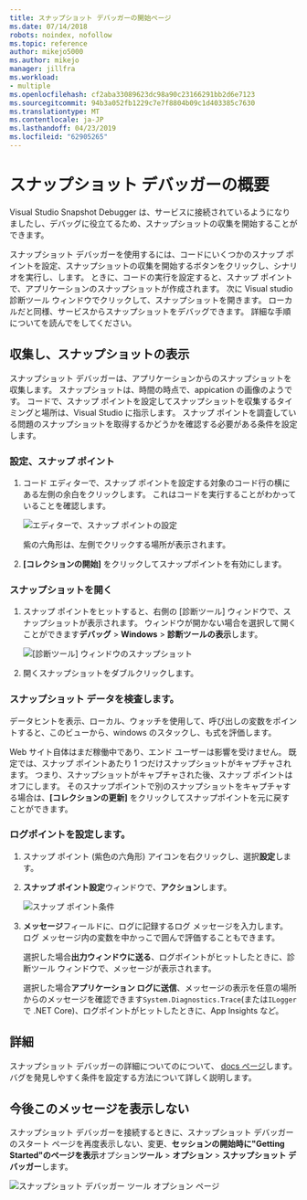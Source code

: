 ```yaml
---
title: スナップショット デバッガーの開始ページ
ms.date: 07/14/2018
robots: noindex, nofollow
ms.topic: reference
author: mikejo5000
ms.author: mikejo
manager: jillfra
ms.workload:
- multiple
ms.openlocfilehash: cf2aba33089623dc98a90c23166291bb2d6e7123
ms.sourcegitcommit: 94b3a052fb1229c7e7f8804b09c1d403385c7630
ms.translationtype: MT
ms.contentlocale: ja-JP
ms.lasthandoff: 04/23/2019
ms.locfileid: "62905265"
---
```

# <a name="getting-started-with-the-snapshot-debugger"></a>スナップショット デバッガーの概要

Visual Studio Snapshot Debugger は、サービスに接続されているようになりましたし、デバッグに役立てるため、スナップショットの収集を開始することができます。

スナップショット デバッガーを使用するには、コードにいくつかのスナップ ポイントを設定、スナップショットの収集を開始するボタンをクリックし、シナリオを実行し、します。 ときに、コードの実行を設定すると、スナップ ポイントで、アプリケーションのスナップショットが作成されます。 次に Visual studio 診断ツール ウィンドウでクリックして、スナップショットを開きます。 ローカルだと同様、サービスからスナップショットをデバッグできます。 詳細な手順についてを読んでをしてください。

## <a name="collect-and-view-snapshots"></a>収集し、スナップショットの表示

スナップショット デバッガーは、アプリケーションからのスナップショットを収集します。 スナップショットは、時間の時点で、appication の画像のようです。 コードで、スナップ ポイントを設定してスナップショットを収集するタイミングと場所は、Visual Studio に指示します。 スナップ ポイントを調査している問題のスナップショットを取得するかどうかを確認する必要がある条件を設定します。

### <a name="set-a-snappoint"></a>設定、スナップ ポイント

1. コード エディターで、スナップ ポイントを設定する対象のコード行の横にある左側の余白をクリックします。 これはコードを実行することがわかっていることを確認します。

    ![エディターで、スナップ ポイントの設定](../media/snapshot-startpage-set-snappoint.png)

    紫の六角形は、左側でクリックする場所が表示されます。

2. **[コレクションの開始]** をクリックしてスナップポイントを有効にします。

### <a name="open-a-snapshot"></a>スナップショットを開く

1. スナップ ポイントをヒットすると、右側の [診断ツール] ウィンドウで、スナップショットが表示されます。 ウィンドウが開かない場合を選択して開くことができます**デバッグ** > **Windows** > **診断ツールの表示**します。

    ![[診断ツール] ウィンドウのスナップショット](../media/snapshot-startpage-diagsession-window.png)

2. 開くスナップショットをダブルクリックします。

### <a name="inspect-snapshot-data"></a>スナップショット データを検査します。

データヒントを表示、ローカル、ウォッチを使用して、呼び出しの変数をポイントすると、このビューから、windows のスタックし、も式を評価します。

Web サイト自体はまだ稼働中であり、エンド ユーザーは影響を受けません。 既定では、スナップ ポイントあたり 1 つだけスナップショットがキャプチャされます。 つまり、スナップショットがキャプチャされた後、スナップ ポイントはオフにします。 そのスナップポイントで別のスナップショットをキャプチャする場合は、**[コレクションの更新]** をクリックしてスナップポイントを元に戻すことができます。

### <a name="set-a-logpoint"></a>ログポイントを設定します。

1. スナップ ポイント (紫色の六角形) アイコンを右クリックし、選択**設定**します。

2. **スナップ ポイント設定**ウィンドウで、**アクション**します。

    ![スナップ ポイント条件](../media/snapshot-startpage-logpoint.png)

3. **メッセージ**フィールドに、ログに記録するログ メッセージを入力します。 ログ メッセージ内の変数を中かっこで囲んで評価することもできます。

    選択した場合**出力ウィンドウに送る**、ログポイントがヒットしたときに、診断ツール ウィンドウで、メッセージが表示されます。

    選択した場合**アプリケーション ログに送信**、メッセージの表示を任意の場所からのメッセージを確認できます`System.Diagnostics.Trace`(または`ILogger`で .NET Core)、ログポイントがヒットしたときに、App Insights など。

## <a name="learn-more"></a>詳細

スナップショット デバッガーの詳細についてのについて、 [docs ページ](../debug-live-azure-applications.md)します。 バグを発見しやすく条件を設定する方法について詳しく説明します。

## <a name="dont-show-me-this-again"></a>今後このメッセージを表示しない

スナップショット デバッガーを接続するときに、スナップショット デバッガーのスタート ページを再度表示しない、変更、**セッションの開始時に"Getting Started"のページを表示**オプション**ツール** >  **オプション** > **スナップショット デバッガー**します。

![スナップショット デバッガー ツール オプション ページ](../media/snapshot-startpage-tools-options.png)
